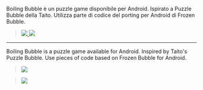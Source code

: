 Boiling Bubble è un puzzle game disponibile per Android. Ispirato a Puzzle Bubble della Taito. Utilizza parte di codice del porting per Android di Frozen Bubble.

<a href='https://play.google.com/store/apps/details?id=org.fl3r.boilingbubble&referrer=utm_source%3Dgoogle%26utm_medium%3Dcpc%26utm_term%3Dpodcast%252Bapps%26utm_content%3DdisplayAd1%26utm_campaign%3Dpodcast%252Bgeneralkeywords'>
<blockquote><img src='https://developer.android.com/images/brand/it_generic_rgb_wo_60.png' />
</a>
<a href='http://www.amazon.com/Armando-FL3R-Fiore-Boiling-Bubble/dp/B00F1Z6SHI/'>
<img src='https://images-na.ssl-images-amazon.com/images/G/01/AmazonMobileApps/amazon-apps-store-it-black.png' />
</a></blockquote>

---

Boiling Bubble is a puzzle game available for Android. Inspired by Taito's Puzzle Bubble. Use pieces of code based on Frozen Bubble for Android.

<a href='https://play.google.com/store/apps/details?id=org.fl3r.boilingbubble&referrer=utm_source%3Dgoogle%26utm_medium%3Dcpc%26utm_term%3Dpodcast%252Bapps%26utm_content%3DdisplayAd1%26utm_campaign%3Dpodcast%252Bgeneralkeywords'>
<blockquote><img src='https://developer.android.com/images/brand/en_generic_rgb_wo_60.png' />
</a></blockquote>

<a href='http://www.amazon.com/Armando-FL3R-Fiore-Boiling-Bubble/dp/B00F1Z6SHI/'>
<blockquote><img src='https://images-na.ssl-images-amazon.com/images/G/01/AmazonMobileApps/amazon-apps-store-us-black.png' />
</a>